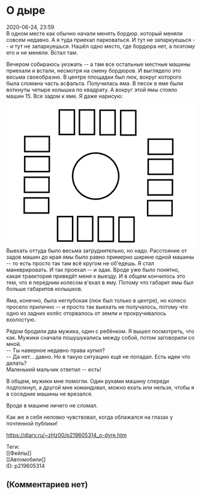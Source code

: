 О дыре
======

  
2020-06-24, 23:59  
 В одном месте как обычно начали менять бордюр. который меняли совсем недавно. А я туда приехал парковаться. И тут не запаркуешься -- и тут не запаркуешься. Нашёл одно место, где бордюра нет, а поэтому его и не меняли. Встал там.   
   
 Вечером собираюсь уезжать -- а там все остальные местные машины приехали и встали, несмотря на смену бордюров. И выглядело это весьма своеобразно. В центре площадки был люк, вокруг которого была сломана часть асфальта. Получилась яма. В песок в яме были воткнуты четыре колышка по квадрату. А вокруг этой ямы стояло машин 15. Все задом к яме. Я даже нарисую:   
   
  ![](pics/z7lwhKu.png)    
 Выехать оттуда было весьма затруднительно, но надо. Расстояние от задов машин до края ямы было равно примерно ширине одной машины -- то есть просто так там всё кругом не об'едешь. Я стал маневрировать. И так проехал -- и эдак. Вроде уже было понятно, какая траектория приведёт меня к выезду. И в общем кончилось это тем, что я передним колесом в'ехал в яму. Потому что габарит ямы был больше габаритов колышков.   
   
 Яма, конечно, была неглубокая (люк был только в центре), но колесо просело прилично -- и просто так выехать не получалось, потому что одно из задних колёс оторвалось от земли и прокручивалось вхолостую.   
   
 Рядом бродили два мужика, один с ребёнком. Я вышел посмотреть, что как. Мужики сначала пошушукались между собой, потом заговорили со мной.   
 -- Ты наверное недавно права купил?   
 -- Да нет... давно. Но в такую ситуацию ещё не попадал. Есть идеи что делать?   
 Маленький мальчик ответил -- есть!   
   
 В общем, мужики мне помогли. Один руками машину спереди подтолкнул, а другой мне командовал, можно ехать или нельзя, чтобы я в соседние машины не врезался.   
   
 Вроде в машине ничего не сломал.   
   
 Как же я себя неловко чувствовал, когда облажался на глазах у почтенной публики!   
  
<https://diary.ru/~zHz00/p219605314_o-dyre.htm>  
  
Теги:  
[[Фейлы]]  
[[Автомобили]]  
ID: p219605314  


(Комментариев нет)
------------------